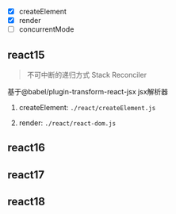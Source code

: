 
- [x] createElement
- [x] render
- [ ] concurrentMode

## react15

> 不可中断的递归方式 Stack Reconciler

基于@babel/plugin-transform-react-jsx jsx解析器

1. createElement: `./react/createElement.js`

2. render: `./react/react-dom.js`


## react16


## react17

## react18
